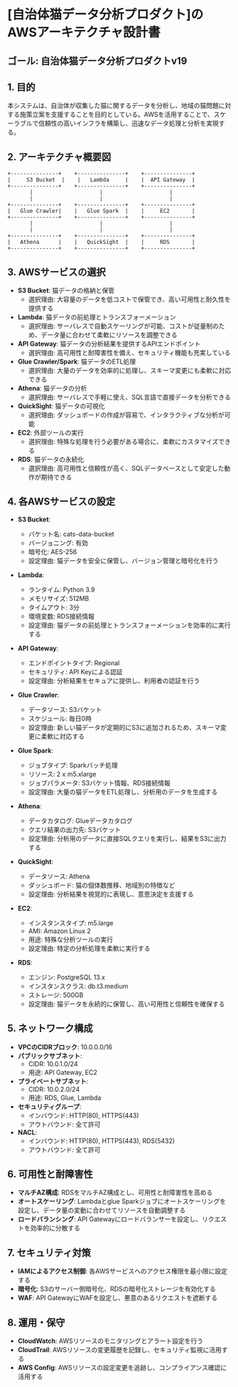 # [自治体猫データ分析プロダクト]のAWSアーキテクチャ設計書
## ゴール: 自治体猫データ分析プロダクトv19

## 1. 目的
本システムは、自治体が収集した猫に関するデータを分析し、地域の猫問題に対する施策立案を支援することを目的としている。AWSを活用することで、スケーラブルで信頼性の高いインフラを構築し、迅速なデータ処理と分析を実現する。

## 2. アーキテクチャ概要図
```
+---------------+    +---------------+    +---------------+
|     S3 Bucket  |    |   Lambda     |    |  API Gateway  |
+---------------+    +---------------+    +---------------+
       |                     |                     |
       |                     |                     |
+---------------+    +---------------+    +---------------+
|   Glue Crawler|    |   Glue Spark  |    |     EC2       |
+---------------+    +---------------+    +---------------+
       |                     |                     |
       |                     |                     |
+---------------+    +---------------+    +---------------+
|   Athena      |    |   QuickSight  |    |     RDS       |
+---------------+    +---------------+    +---------------+
```

## 3. AWSサービスの選択
- **S3 Bucket**: 猫データの格納と保管
  - 選択理由: 大容量のデータを低コストで保管でき、高い可用性と耐久性を提供する
- **Lambda**: 猫データの前処理とトランスフォーメーション
  - 選択理由: サーバレスで自動スケーリングが可能、コストが従量制のため、データ量に合わせて柔軟にリソースを調整できる
- **API Gateway**: 猫データの分析結果を提供するAPIエンドポイント
  - 選択理由: 高可用性と耐障害性を備え、セキュリティ機能も充実している
- **Glue Crawler/Spark**: 猫データのETL処理
  - 選択理由: 大量のデータを効率的に処理し、スキーマ変更にも柔軟に対応できる
- **Athena**: 猫データの分析
  - 選択理由: サーバレスで手軽に使え、SQL言語で直接データを分析できる
- **QuickSight**: 猫データの可視化
  - 選択理由: ダッシュボードの作成が容易で、インタラクティブな分析が可能
- **EC2**: 外部ツールの実行
  - 選択理由: 特殊な処理を行う必要がある場合に、柔軟にカスタマイズできる
- **RDS**: 猫データの永続化
  - 選択理由: 高可用性と信頼性が高く、SQLデータベースとして安定した動作が期待できる

## 4. 各AWSサービスの設定
- **S3 Bucket**:
  - バケット名: cats-data-bucket
  - バージョニング: 有効
  - 暗号化: AES-256
  - 設定理由: 猫データを安全に保管し、バージョン管理と暗号化を行う

- **Lambda**:
  - ランタイム: Python 3.9
  - メモリサイズ: 512MB
  - タイムアウト: 3分
  - 環境変数: RDS接続情報
  - 設定理由: 猫データの前処理とトランスフォーメーションを効率的に実行する

- **API Gateway**:
  - エンドポイントタイプ: Regional
  - セキュリティ: API Keyによる認証
  - 設定理由: 分析結果をセキュアに提供し、利用者の認証を行う

- **Glue Crawler**:
  - データソース: S3バケット
  - スケジュール: 毎日0時
  - 設定理由: 新しい猫データが定期的にS3に追加されるため、スキーマ変更に柔軟に対応する

- **Glue Spark**:
  - ジョブタイプ: Sparkバッチ処理
  - リソース: 2 x m5.xlarge
  - ジョブパラメータ: S3バケット情報、RDS接続情報
  - 設定理由: 大量の猫データをETL処理し、分析用のデータを生成する

- **Athena**:
  - データカタログ: Glueデータカタログ
  - クエリ結果の出力先: S3バケット
  - 設定理由: 分析用のデータに直接SQLクエリを実行し、結果をS3に出力する

- **QuickSight**:
  - データソース: Athena
  - ダッシュボード: 猫の個体数推移、地域別の特徴など
  - 設定理由: 分析結果を視覚的に表現し、意思決定を支援する

- **EC2**:
  - インスタンスタイプ: m5.large
  - AMI: Amazon Linux 2
  - 用途: 特殊な分析ツールの実行
  - 設定理由: 特定の分析処理を柔軟に実行する

- **RDS**:
  - エンジン: PostgreSQL 13.x
  - インスタンスクラス: db.t3.medium
  - ストレージ: 500GB
  - 設定理由: 猫データを永続的に保管し、高い可用性と信頼性を確保する

## 5. ネットワーク構成
- **VPCのCIDRブロック**: 10.0.0.0/16
- **パブリックサブネット**:
  - CIDR: 10.0.1.0/24
  - 用途: API Gateway, EC2
- **プライベートサブネット**:
  - CIDR: 10.0.2.0/24
  - 用途: RDS, Glue, Lambda
- **セキュリティグループ**:
  - インバウンド: HTTP(80), HTTPS(443)
  - アウトバウンド: 全て許可
- **NACL**:
  - インバウンド: HTTP(80), HTTPS(443), RDS(5432)
  - アウトバウンド: 全て許可

## 6. 可用性と耐障害性
- **マルチAZ構成**: RDSをマルチAZ構成とし、可用性と耐障害性を高める
- **オートスケーリング**: Lambdaとglue Sparkジョブにオートスケーリングを設定し、データ量の変動に合わせてリソースを自動調整する
- **ロードバランシング**: API Gatewayにロードバランサーを設定し、リクエストを効率的に分散する

## 7. セキュリティ対策
- **IAMによるアクセス制御**: 各AWSサービスへのアクセス権限を最小限に設定する
- **暗号化**: S3のサーバー側暗号化、RDSの暗号化ストレージを有効化する
- **WAF**: API GatewayにWAFを設定し、悪意のあるリクエストを遮断する

## 8. 運用・保守
- **CloudWatch**: AWSリソースのモニタリングとアラート設定を行う
- **CloudTrail**: AWSリソースの変更履歴を記録し、セキュリティ監視に活用する
- **AWS Config**: AWSリソースの設定変更を追跡し、コンプライアンス確認に活用する